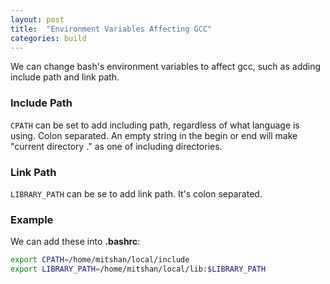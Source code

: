 ```yaml
---
layout: post
title:  "Environment Variables Affecting GCC"
categories: build
---
```


We can change bash's environment variables to affect gcc, such as adding include path and link path.

### Include Path
`CPATH` can be set to add including path, regardless of what language is using. Colon separated. An empty string in the begin or end will make "current directory ." as one of including directories.

### Link Path
`LIBRARY_PATH` can be se to add link path. It's colon separated.

### Example
We can add these into **.bashrc**:
```bash
export CPATH=/home/mitshan/local/include
export LIBRARY_PATH=/home/mitshan/local/lib:$LIBRARY_PATH
```
